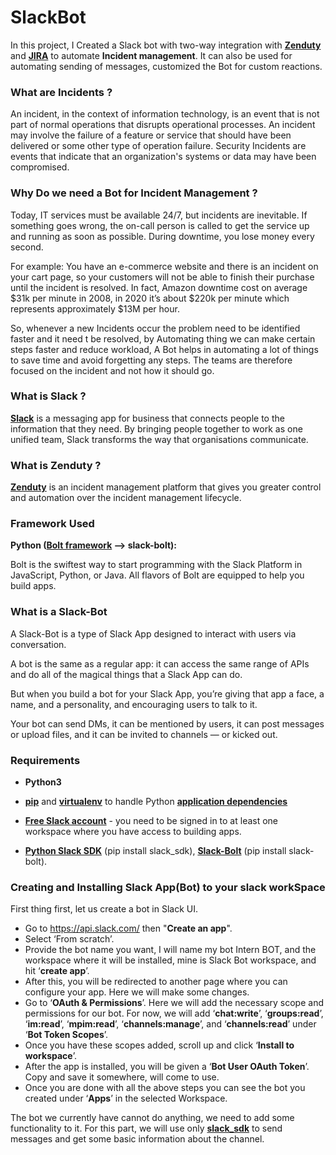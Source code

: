 # SlackBot
In this project, I Created a Slack bot with two-way integration with **[Zenduty](https://www.zenduty.com/)** and **[JIRA](https://www.atlassian.com/software/jira)** to automate **Incident management**.
It can also be used for automating sending of messages, customized the Bot for custom reactions.

### What are Incidents ?
An incident, in the context of information technology, is an event that is not part of normal operations that disrupts operational processes.
An incident may involve the failure of a feature or service that should have been delivered or some other type of operation failure.
Security Incidents are events that indicate that an organization's systems or data may have been compromised.

### Why Do we need a Bot for Incident Management ?
Today, IT services must be available 24/7, but incidents are inevitable. If something goes wrong, the on-call person is called to get the service up and running as soon as possible. During downtime, you lose money every second.

For example: You have an e-commerce website and there is an incident on your cart page, so your customers will not be able to finish their purchase until the incident is resolved. 
In fact, Amazon downtime cost on average $31k per minute in 2008, in 2020 it’s about $220k per minute which represents approximately $13M per hour.

So, whenever a new Incidents occur the problem need to be identified faster and it need t be resolved, by Automating thing we can make certain steps faster and reduce workload, A Bot helps in  automating a lot of things to save time and avoid forgetting any steps. The teams are therefore focused on the incident and not how it should go.

### What is Slack ?
**[Slack](https://slack.com/)** is a messaging app for business that connects people to the information that they need. By bringing people together to work as one unified team, Slack transforms the way that organisations communicate.

### What is Zenduty ? 
**[Zenduty](https://www.zenduty.com/)** is an incident management platform that gives you greater control and automation over the incident management lifecycle.

###  Framework Used
**Python ([Bolt framework](https://slack.dev/bolt-python/concepts) –> slack-bolt):**

Bolt is the swiftest way to start programming with the Slack Platform in JavaScript, Python, or Java.
All flavors of Bolt are equipped to help you build apps.


### What is a Slack-Bot

A Slack-Bot is a type of Slack App designed to interact with users via conversation.

A bot is the same as a regular app: it can access the same range of APIs and do all of the magical things that a Slack App can do.

But when you build a bot for your Slack App, you’re giving that app a face, a name, and a personality, and encouraging users to talk to it.

Your bot can send DMs, it can be mentioned by users, it can post messages or upload files, and it can be invited to channels — or kicked out.

### Requirements

* **Python3**

* **[pip](https://pip.pypa.io/en/stable/)** and **[virtualenv](https://virtualenv.pypa.io/en/stable/)** to handle Python **[application dependencies](https://www.fullstackpython.com/application-dependencies.html)**

* **[Free Slack account](https://slack.com/intl/en-in/)** - you need to be signed in to at least one workspace where you have access to building apps.

* **[Python Slack SDK](https://slack.dev/python-slack-sdk/)** (pip install slack_sdk), **[Slack-Bolt](https://slack.dev/bolt-python/concepts)** (pip install slack-bolt).

### Creating and Installing Slack App(Bot) to your slack workSpace
First thing first, let us create a bot in Slack UI.
* Go to https://api.slack.com/ then "**Create an app**".
* Select ‘From scratch’.
* Provide the bot name you want, I will name my bot  Intern BOT, and the workspace where it will be installed, mine is Slack Bot workspace, and hit ‘**create app**’.
* After this, you will be redirected to another page where you can configure your app. Here we will make some changes.
* Go to ‘**OAuth & Permissions**’. Here we will add the necessary scope and permissions for our bot. For now, we will add ‘**chat:write**’, ‘**groups:read**’, ‘**im:read**’, ‘**mpim:read**’, ‘**channels:manage**’, and ‘**channels:read**’ under ‘**Bot Token Scopes**’.
* Once you have these scopes added, scroll up and click ‘**Install to workspace**’.
* After the app is installed, you will be given a ‘**Bot User OAuth Token**’. Copy and save it somewhere, will come to use.
* Once you are done with all the above steps you can see the bot you created under ‘**Apps**’ in the selected Workspace.



The bot we currently have cannot do anything, we need to add some functionality to it. For this part, we will use only **[slack_sdk](https://slack.dev/python-slack-sdk/)** to send messages and get some basic information about the channel.


